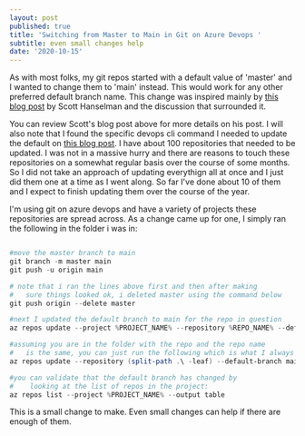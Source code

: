 ```yaml
---
layout: post
published: true
title: 'Switching from Master to Main in Git on Azure Devops '
subtitle: even small changes help
date: '2020-10-15'
---
```

As with most folks, my git repos started with a default value of 'master' and I wanted to change them to 'main' instead. This would work for any other preferred default branch name. This change was inspired mainly by [this blog post](https://www.hanselman.com/blog/easily-rename-your-git-default-branch-from-master-to-main) by Scott Hanselman and the discussion that surrounded it.

You can review Scott's blog post above for more details on his post. I will also note that I found the specific devops cli command I needed to update the default on [this blog post](https://medium.com/objectsharp/set-default-branch-in-azure-repos-f879ec1509d0). I have about 100 repositories that needed to be updated. I was not in a massive hurry and there are reasons to touch these repositories on a somewhat regular basis over the course of some months. So I did not take an approach of updating everythign all at once and I just did them one at a time as I went along. So far I've done about 10 of them and I expect to finish updating them over the course of the year.

I'm using git on azure devops and have a variety of projects these repositories are spread across. As a change came up for one, I simply ran the following in the folder i was in:

``` PowerShell

#move the master branch to main
git branch -m master main
git push -u origin main

# note that i ran the lines above first and then after making
#   sure things looked ok, i deleted master using the command below
git push origin --delete master

#next I updated the default branch to main for the repo in question
az repos update --project %PROJECT_NAME% --repository %REPO_NAME% --default-branch main

#assuming you are in the folder with the repo and the repo name
#   is the same, you can just run the following which is what I always did
az repos update --repository (split-path .\ -leaf) --default-branch main

#you can validate that the default branch has changed by 
#    looking at the list of repos in the project:
az repos list --project %PROJECT_NAME% --output table

```

This is a small change to make. Even small changes can help if there are enough of them.